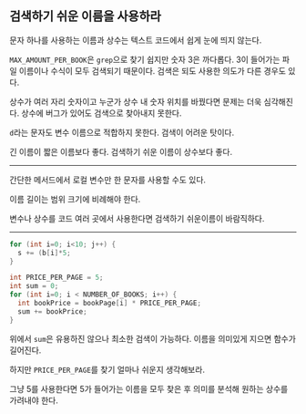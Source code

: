 ## 검색하기 쉬운 이름을 사용하라

문자 하나를 사용하는 이름과 상수는 텍스트 코드에서 쉽게 눈에 띄지 않는다.

`MAX_AMOUNT_PER_BOOK`은 `grep`으로 찾기 쉽지만 숫자 3은 까다롭다. 3이 들어가는 파일 이름이나 수식이 모두 검색되기 때문이다. 검색은 되도 사용한 의도가 다른 경우도 있다.

상수가 여러 자리 숫자이고 누군가 상수 내 숫자 위치를 바꿨다면 문제는 더욱 심각해진다. 상수에 버그가 있어도 검색으로 찾아내지 못한다.

`d`라는 문자도 변수 이름으로 적합하지 못한다. 검색이 어려운 탓이다.

긴 이름이 짧은 이름보다 좋다. 검색하기 쉬운 이름이 상수보다 좋다.

---

간단한 메서드에서 로컬 변수만 한 문자를 사용할 수도 있다.

이름 길이는 범위 크기에 비례해야 한다.

변수나 상수를 코드 여러 곳에서 사용한다면 검색하기 쉬운이름이 바람직하다.

---

```java
for (int i=0; i<10; j++) {
  s += (b[i]*5;
}
```

```java
int PRICE_PER_PAGE = 5;
int sum = 0;
for (int i=0; i < NUMBER_OF_BOOKS; i++) {
  int bookPrice = bookPage[i] * PRICE_PER_PAGE;
  sum += bookPrice;
}
```

위에서 `sum`은 유용하진 않으나 최소한 검색이 가능하다. 이름을 의미있게 지으면 함수가 길어진다.

하지만 `PRICE_PER_PAGE`를 찾기 얼마나 쉬운지 생각해보라.

그냥 5를 사용한다면 5가 들어가는 이름을 모두 찾은 후 의미를 분석해 원하는 상수를 가려내야 한다.

